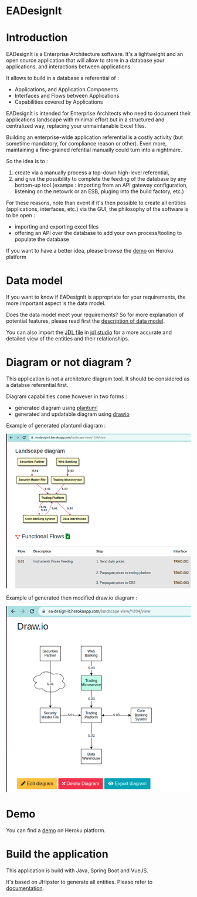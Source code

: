 # EADesignIt

# Introduction

EADesignIt is a Enterprise Architecture software.
It's a lightweight and an open source application that will allow to store in a database your applications, and interactions between applications.

It allows to build in a database a referential of :

- Applications, and Application Components
- Interfaces and Flows between Applications
- Capabilities covered by Applications

EADesignIt is intended for Enterprise Architects who need to document their applications landscape with minimal effort but in a structured and centralized way, replacing your unmaintanable Excel files.

Building an enterprise-wide application referential is a costly activity (but sometime mandatory, for compliance reason or other).
Even more, maintaining a fine-grained refential manually could turn into a nightmare.

So the idea is to :

1. create via a manually process a top-down high-level referential,
2. and give the possibility to complete the feeding of the database by any bottom-up tool (exampe : importing from an API gateway configuration, listening on the netowrk or an ESB, pluging into the build factory, etc.)

For these reasons, note than event if it's then possible to create all entities (applications, interfaces, etc.) via the GUI, the philosophy of the software is to be open :

- importing and exporting excel files
- offering an API over the database to add your own process/tooling to populate the database

If you want to have a better idea, please browse the [demo](https://ea-design-it.herokuapp.com/) on Heroku platform

# Data model

If you want to know if EADesignIt is appropriate for your requirements, the more important aspect is the data model.

Does the data model meet your requirements? So for more explanation of potential features, please read first the [description of data model](./documentation/metamodel).

You can also import the [JDL file](./jhipster-jdl-metamodel.jdl) in [jdl studio](https://start.jhipster.tech/jdl-studio/) for a more accurate and detailed view of the entities and their relationships.

# Diagram or not diagram ?

This application is not a architeture diagram tool.
It should be considered as a databse referential first.

Diagram capabilities come however in two forms :

- generated diagram using [plantuml](http://www.plantuml.com)
- generated and updatable diagram using [drawio](https://drawio-app.com/)

Example of generated plantuml diagram :

![interface view](./documentation/application/screenshot-plantuml.png)

Example of generated then modified draw.io diagram :

![interface view](./documentation/application/screenshot-drawio.png)

# Demo

You can find a [demo](https://ea-design-it.herokuapp.com/) on Heroku platform.

# Build the application

This application is build with Java, Spring Boot and VueJS.

It's based on JHipster to generate all entities. Please refer to [documentation](./documentation/jhipster).

